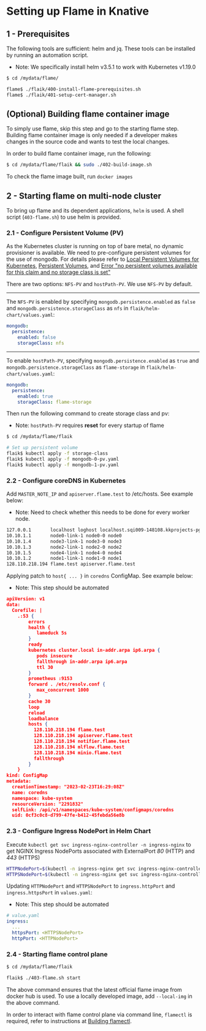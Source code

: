 # Setting up Flame in Knative

## 1 - Prerequisites
The following tools are sufficient: helm and jq. These tools can be installed by running an automation script.
- Note: We specifically install helm v3.5.1 to work with Kubernetes v1.19.0
```bash
$ cd /mydata/flame/

flame$ ./flaik/400-install-flame-prerequisites.sh
flame$ ./flaik/401-setup-cert-manager.sh
```

## (Optional) Building flame container image
To simply use flame, skip this step and go to the starting flame step. Building flame container image is only needed if a developer makes changes in the source code and wants to test the local changes.

In order to build flame container image, run the following:
```bash
$ cd /mydata/flame/flaik && sudo ./402-build-image.sh
```
To check the flame image built, run `docker images`

## 2 - Starting flame on multi-node cluster

To bring up flame and its dependent applications, `helm` is used. A shell script (`403-flame.sh`) to use helm is provided. 

### 2.1 - Configure Persistent Volume (PV)
As the Kubernetes cluster is running on top of bare metal, no dynamic provisioner is available. We need to pre-configure persistent volumes for the use of mongodb. For details please refer to [Local Persistent Volumes for Kubernetes](https://kubernetes.io/blog/2018/04/13/local-persistent-volumes-beta/), [Persistent Volumes](https://kubernetes.io/docs/concepts/storage/persistent-volumes/), and [Error "no persistent volumes available for this claim and no storage class is set"](https://stackoverflow.com/questions/55780083/error-no-persistent-volumes-available-for-this-claim-and-no-storage-class-is-se)

There are two options: `NFS-PV` and `hostPath-PV`. We use `NFS-PV` by default.

---
The `NFS-PV` is enabled by specifying `mongodb.persistence.enabled` as `false` and `mongodb.persistence.storageClass` as `nfs` in `flaik/helm-chart/values.yaml`:
```yaml
mongodb:
  persistence:
    enabled: false
    storageClass: nfs
```

---
To enable `hostPath-PV`, specifying `mongodb.persistence.enabled` as `true` and `mongodb.persistence.storageClass` as `flame-storage` in `flaik/helm-chart/values.yaml`:
```yaml
mongodb:
  persistence:
    enabled: true
    storageClass: flame-storage
```
Then run the following command to create storage class and pv:
- Note: `hostPath-PV` requires **reset** for every startup of flame
```bash
$ cd /mydata/flame/flaik

# Set up persistent volume
flaik$ kubectl apply -f storage-class
flaik$ kubectl apply -f mongodb-0-pv.yaml
flaik$ kubectl apply -f mongodb-1-pv.yaml
```

### 2.2 - Configure coreDNS in Kubernetes
Add `MASTER_NOTE_IP` and `apiserver.flame.test` to /etc/hosts. See example below:
- Note: Need to check whether this needs to be done for every worker node.
```bash
127.0.0.1       localhost loghost localhost.sqi009-148108.kkprojects-pg0.utah.cloudlab.us
10.10.1.1       node0-link-1 node0-0 node0
10.10.1.4       node3-link-1 node3-0 node3
10.10.1.3       node2-link-1 node2-0 node2
10.10.1.5       node4-link-1 node4-0 node4
10.10.1.2       node1-link-1 node1-0 node1
128.110.218.194 flame.test apiserver.flame.test
```

Applying patch to `host{ ... }` in `coredns` ConfigMap. See example below:
- Note: This step should be automated
```json
apiVersion: v1
data:
  Corefile: |
    .:53 {
        errors
        health {
           lameduck 5s
        }
        ready
        kubernetes cluster.local in-addr.arpa ip6.arpa {
           pods insecure
           fallthrough in-addr.arpa ip6.arpa
           ttl 30
        }
        prometheus :9153
        forward . /etc/resolv.conf {
           max_concurrent 1000
        }
        cache 30
        loop
        reload
        loadbalance
        hosts {
          128.110.218.194 flame.test
          128.110.218.194 apiserver.flame.test
          128.110.218.194 notifier.flame.test
          128.110.218.194 mlflow.flame.test
          128.110.218.194 minio.flame.test
          fallthrough
        }
    }
kind: ConfigMap
metadata:
  creationTimestamp: "2023-02-23T16:29:08Z"
  name: coredns
  namespace: kube-system
  resourceVersion: "2291832"
  selfLink: /api/v1/namespaces/kube-system/configmaps/coredns
  uid: 0cf3c0c8-d799-47fe-b412-45febda56e8b
```

### 2.3 - Configure Ingress NodePort in Helm Chart
Execute `kubectl get svc ingress-nginx-controller -n ingress-nginx` to get NGINX Ingress NodePorts associated with ExternalPort *80* (HTTP) and *443* (HTTPS)

```bash
HTTPNodePort=$(kubectl -n ingress-nginx get svc ingress-nginx-controller -o jsonpath='{.spec.ports[0].nodePort}')
HTTPSNodePort=$(kubectl -n ingress-nginx get svc ingress-nginx-controller -o jsonpath='{.spec.ports[1].nodePort}')
```

Updating `HTTPNodePort` and `HTTPSNodePort` to `ingress.httpPort` and `ingress.httpsPort` in `values.yaml`:
- Note: This step should be automated
```yaml
# value.yaml
ingress:
  ...
  httpsPort: <HTTPSNodePort>
  httpPort: <HTTPNodePort>
```

### 2.4 - Starting flame control plane
```bash
$ cd /mydata/flame/flaik

flaik$ ./403-flame.sh start
```
The above command ensures that the latest official flame image from docker hub is used. To use a locally developed image, add `--local-img` in the above command.

In order to interact with flame control plane via command line, `flamectl` is required, refer to instructions at [Building flamectl](04-dev-setup.md).